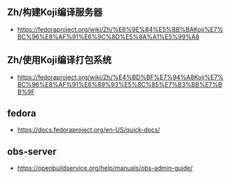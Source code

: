## Zh/构建Koji编译服务器
- https://fedoraproject.org/wiki/Zh/%E6%9E%84%E5%BB%BAKoji%E7%BC%96%E8%AF%91%E6%9C%8D%E5%8A%A1%E5%99%A8
## Zh/使用Koji编译打包系统
- https://fedoraproject.org/wiki/Zh/%E4%BD%BF%E7%94%A8Koji%E7%BC%96%E8%AF%91%E6%89%93%E5%8C%85%E7%B3%BB%E7%BB%9F
## fedora
- https://docs.fedoraproject.org/en-US/quick-docs/


## obs-server
- https://openbuildservice.org/help/manuals/obs-admin-guide/
